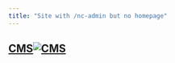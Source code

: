 ```yaml
---
title: "Site with /nc-admin but no homepage"
---
```

## [CMS![CMS](img/nc-admin.png "nc-admin logo")](/nc-admin)